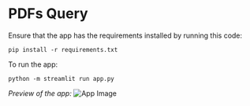# PDFs Query

Ensure that the app has the requirements installed by running this code: 
```
pip install -r requirements.txt
```


To run the app:
```
python -m streamlit run app.py
```

*Preview of the app:*
![App Image](https://res.cloudinary.com/dlizbxmyz/image/upload/v1700944776/Screenshot_2023-11-26_043714_duirsq.png)
